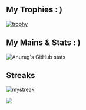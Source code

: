 

## My Trophies : )
[![trophy](https://github-profile-trophy.vercel.app/?username=vihanpereraux&theme=onedark)](https://github.com/ryo-ma/github-profile-trophy)

## My Mains & Stats : )
![Anurag's GitHub stats](https://github-readme-stats.vercel.app/api?username=vihanpereraux&show_icons=true&theme=transparent)

## Streaks
<img src="https://github-readme-streak-stats.herokuapp.com/?user=vihanpereraux&theme=tokyonight" alt="mystreak"/>

![](https://komarev.com/ghpvc/?username=vihanpereraux&label=PROFILE+VIEWS)
